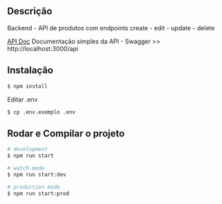 ## Descrição

Backend - API de produtos com endpoints create - edit - update - delete

[API Doc](http://localhost:3000/api) Documentação simples da API - Swagger >> http://localhost:3000/api

## Instalação

```bash
$ npm install
```

Editar .env

```bash
$ cp .env.exemplo .env
```

## Rodar e Compilar o projeto

```bash
# development
$ npm run start

# watch mode
$ npm run start:dev

# production mode
$ npm run start:prod
```